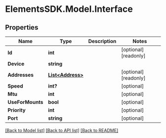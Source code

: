 # ElementsSDK.Model.Interface

## Properties

Name | Type | Description | Notes
------------ | ------------- | ------------- | -------------
**Id** | **int** |  | [optional] [readonly] 
**Device** | **string** |  | 
**Addresses** | [**List&lt;Address&gt;**](Address.md) |  | [optional] [readonly] 
**Speed** | **int?** |  | [optional] 
**Mtu** | **int** |  | [optional] 
**UseForMounts** | **bool** |  | [optional] 
**Priority** | **int** |  | [optional] 
**Port** | **string** |  | [optional] 

[[Back to Model list]](../README.md#documentation-for-models) [[Back to API list]](../README.md#documentation-for-api-endpoints) [[Back to README]](../README.md)


